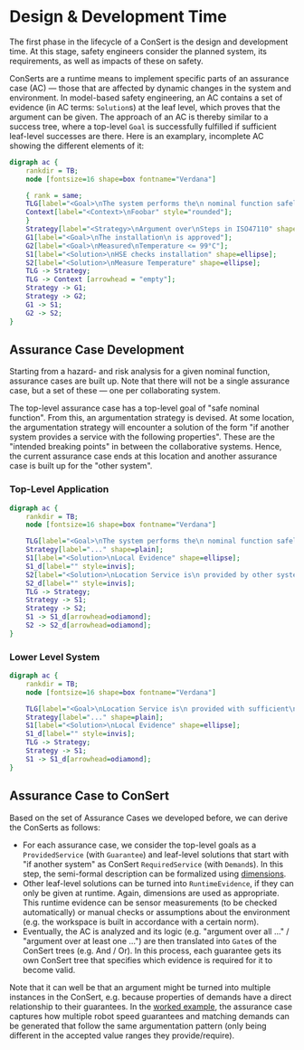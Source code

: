 <!--
SPDX-FileCopyrightText: 2022 Andreas Schmidt <andreas.schmidt@iese.fraunhofer.de>

SPDX-License-Identifier: CC-BY-SA-4.0
-->

# Design & Development Time

The first phase in the lifecycle of a ConSert is the design and development time.
At this stage, safety engineers consider the planned system, its requirements, as well as impacts of these on safety.

ConSerts are a runtime means to implement specific parts of an assurance case (AC) &mdash; those that are affected by dynamic changes in the system and environment.
In model-based safety engineering, an AC contains a set of evidence (in AC terms: `Solution`s) at the leaf level, which proves that the argument can be given.
The approach of an AC is thereby similar to a success tree, where a top-level `Goal` is successfully fulfilled if sufficient leaf-level successes are there.
Here is an examplary, incomplete AC showing the different elements of it:

```dot process
digraph ac { 
    rankdir = TB;
    node [fontsize=16 shape=box fontname="Verdana"] 

    { rank = same;
    TLG[label="<Goal>\nThe system performs the\n nominal function safely"];
    Context[label="<Context>\nFoobar" style="rounded"];
    }
    Strategy[label="<Strategy>\nArgument over\nSteps in ISO47110" shape=parallelogram];
    G1[label="<Goal>\nThe installation\n is approved"];
    G2[label="<Goal>\nMeasured\nTemperature <= 99°C"];
    S1[label="<Solution>\nHSE checks installation" shape=ellipse];
    S2[label="<Solution>\nMeasure Temperature" shape=ellipse];
    TLG -> Strategy;
    TLG -> Context [arrowhead = "empty"];
    Strategy -> G1;
    Strategy -> G2;
    G1 -> S1;
    G2 -> S2;
}
```

## Assurance Case Development

Starting from a hazard- and risk analysis for a given nominal function, assurance cases are built up.
Note that there will not be a single assurance case, but a set of these &mdash; one per collaborating system.

The top-level assurance case has a top-level goal of "safe nominal function".
From this, an argumentation strategy is devised.
At some location, the argumentation strategy will encounter a solution of the form "if another system provides a service with the following properties".
These are the "intended breaking points" in between the collaborative systems.
Hence, the current assurance case ends at this location and another assurance case is built up for the "other system".

### Top-Level Application

```dot process
digraph ac { 
    rankdir = TB;
    node [fontsize=16 shape=box fontname="Verdana"] 

    TLG[label="<Goal>\nThe system performs the\n nominal function safely"];
    Strategy[label="..." shape=plain];
    S1[label="<Solution>\nLocal Evidence" shape=ellipse];
    S1_d[label="" style=invis];
    S2[label="<Solution>\nLocation Service is\n provided by other system\n with sufficient accuracy" shape=ellipse];
    S2_d[label="" style=invis];
    TLG -> Strategy;
    Strategy -> S1;
    Strategy -> S2;
    S1 -> S1_d[arrowhead=odiamond];
    S2 -> S2_d[arrowhead=odiamond];
}
```

### Lower Level System

```dot process
digraph ac { 
    rankdir = TB;
    node [fontsize=16 shape=box fontname="Verdana"] 

    TLG[label="<Goal>\nLocation Service is\n provided with sufficient\n accuracy"];
    Strategy[label="..." shape=plain];
    S1[label="<Solution>\nLocal Evidence" shape=ellipse];
    S1_d[label="" style=invis];
    TLG -> Strategy;
    Strategy -> S1;
    S1 -> S1_d[arrowhead=odiamond];
}
```

## Assurance Case to ConSert

Based on the set of Assurance Cases we developed before, we can derive the ConSerts as follows:

* For each assurance case, we consider the top-level goals as a `ProvidedService` (with `Guarantee`) and leaf-level solutions that start with "if another system" as ConSert `RequiredService` (with `Demand`s). In this step, the semi-formal description can be formalized using [dimensions](../conserts/dimensions.md).
* Other leaf-level solutions can be turned into `RuntimeEvidence`, if they can only be given at runtime. Again, dimensions are used as appropriate. This runtime evidence can be sensor measurements (to be checked automatically) or manual checks or assumptions about the environment (e.g. the workspace is built in accordance with a certain norm).
* Eventually, the AC is analyzed and its logic (e.g. "argument over all ..." / "argument over at least one ...") are then translated into `Gate`s of the ConSert trees (e.g. And / Or). In this process, each guarantee gets its own ConSert tree that specifies which evidence is required for it to become valid.

Note that it can well be that an argument might be turned into multiple instances in the ConSert, e.g. because properties of demands have a direct relationship to their guarantees.
In the [worked example](../example.md), the assurance case captures how multiple robot speed guarantees and matching demands can be generated that follow the same argumentation pattern (only being different in the accepted value ranges they provide/require).
